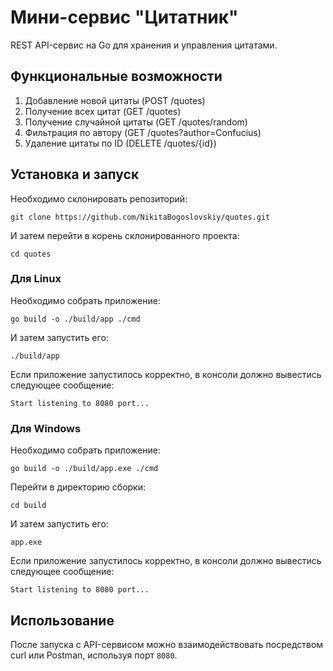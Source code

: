 # Мини-сервис "Цитатник"

REST API-сервис на Go для хранения и управления цитатами.

## Функциональные возможности

1. Добавление новой цитаты (POST /quotes)
2. Получение всех цитат (GET /quotes)
3. Получение случайной цитаты (GET /quotes/random)
4. Фильтрация по автору (GET /quotes?author=Confucius)
5. Удаление цитаты по ID (DELETE /quotes/{id})

## Установка и запуск

Необходимо склонировать репозиторий:
```
git clone https://github.com/NikitaBogoslovskiy/quotes.git
```

И затем перейти в корень склонированного проекта:
```
cd quotes
```

### Для Linux

Необходимо собрать приложение:
```
go build -o ./build/app ./cmd
```

И затем запустить его:
```
./build/app
```

Если приложение запустилось корректно, в консоли должно вывестись следующее сообщение:
```
Start listening to 8080 port...
```

### Для Windows

Необходимо собрать приложение:
```
go build -o ./build/app.exe ./cmd
```

Перейти в директорию сборки:
```
cd build
```

И затем запустить его:
```
app.exe
```

Если приложение запустилось корректно, в консоли должно вывестись следующее сообщение:
```
Start listening to 8080 port...
```

## Использование
После запуска с API-сервисом можно взаимодействовать посредством curl или Postman, используя порт `8080`.
